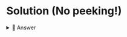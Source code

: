 # Solution (No peeking!)


<details> <summary> 👀 Answer  </summary>

```java

import java.util.Scanner; 
public class Main {
  public static void main(String[] args) {
    System.out.println("Fruits you need for a Smoothie");
    String[] Fruits = {"Apple", "Banana", "Orange", "Dragon Fruit"};
    Scanner myObj = new Scanner(System.in); 
    System.out.println("Numbers of Smoothie");
    int times = Integer.parseInt(myObj.nextLine());
    int a = 0;
    while (a < times) {
      a = a + 1;
        for (String i : Fruits) {
          System.out.println("We need " + i);
      }   
    }
  }
}

```






</details>